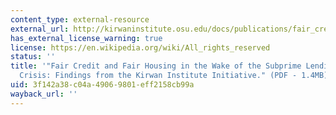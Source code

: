 ```yaml
---
content_type: external-resource
external_url: http://kirwaninstitute.osu.edu/docs/publications/fair_credit_fair_housing_summary_report.pdf
has_external_license_warning: true
license: https://en.wikipedia.org/wiki/All_rights_reserved
status: ''
title: '"Fair Credit and Fair Housing in the Wake of the Subprime Lending and Foreclosure
  Crisis: Findings from the Kirwan Institute Initiative." (PDF - 1.4MB)'
uid: 3f142a38-c04a-4906-9801-eff2158cb99a
wayback_url: ''
---
```

